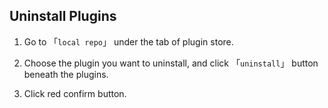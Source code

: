 Uninstall Plugins
---

1. Go to 「`local repo`」 under the tab of plugin store.

2. Choose the plugin you want to uninstall, and click 「`uninstall`」 button beneath the plugins.

[][img_uninstall_plugin_1]


3. Click red confirm button.


[img_uninstall_plugin_1]: http://antsword.l1n3.net/doc/plugin_store/uninstall_plugin_1.jpg
